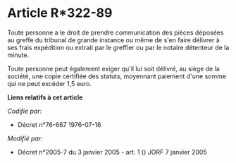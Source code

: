 # Article R*322-89

Toute personne a le droit de prendre communication des pièces déposées au greffe du tribunal de grande instance ou même de
s'en faire délivrer à ses frais expédition ou extrait par le greffier ou par le notaire détenteur de la minute.

Toute personne peut également exiger qu'il lui soit délivré, au siège de la société, une copie certifiée des statuts,
moyennant paiement d'une somme qui ne peut excéder 1,5 euro.

**Liens relatifs à cet article**

_Codifié par_:

  - Décret n°76-667 1976-07-16

_Modifié par_:

  - Décret n°2005-7 du 3 janvier 2005 - art. 1 () JORF 7 janvier 2005
